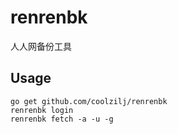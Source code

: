 # renrenbk
人人网备份工具

## Usage
```
go get github.com/coolzilj/renrenbk
renrenbk login
renrenbk fetch -a -u -g
```

